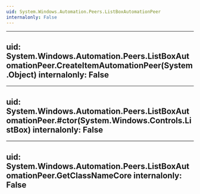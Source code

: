```yaml
---
uid: System.Windows.Automation.Peers.ListBoxAutomationPeer
internalonly: False
---
```


---
uid: System.Windows.Automation.Peers.ListBoxAutomationPeer.CreateItemAutomationPeer(System.Object)
internalonly: False
---

---
uid: System.Windows.Automation.Peers.ListBoxAutomationPeer.#ctor(System.Windows.Controls.ListBox)
internalonly: False
---

---
uid: System.Windows.Automation.Peers.ListBoxAutomationPeer.GetClassNameCore
internalonly: False
---
